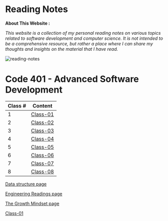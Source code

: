 # Reading Notes

**About This Website :**


*This website is a collection of my personal reading notes on various topics related to software development and computer science. It is not intended to be a comprehensive resource, but rather a place where I can share my thoughts and insights on the material that I have read.*


![reading-notes](https://m.media-amazon.com/images/I/61936RmysdL.png)



# **Code 401 - Advanced Software Development**

| Class # | Content |
| ------- | ----- |
| 1 |  [Class-01](/class1.md) |
| 2 |  [Class-02](class2.md) |
| 3 |  [Class-03](/class-01.md) |
| 4 | 	[Class-04](/class-01.md)  |
| 5 | 	[Class-05](/class-01.md)  |
| 6 | 	[Class-06](/class-01.md)  |
| 7 | 	[Class-07](/class-01.md)  |
| 8 | 	[Class-08](/class-01.md)  |


[Data structure page](./data-structure.md)


[Engineering Readings page](./engineering-readings.md)


[The Growth Mindset page](Mindset.md)


[Class-01](class1.md)